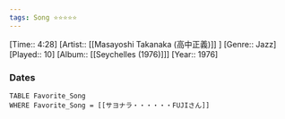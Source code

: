 ```yaml
---
tags: Song ⭐⭐⭐⭐⭐ 
---
```

[Time:: 4:28]
[Artist:: [[Masayoshi Takanaka (高中正義)]] ]
[Genre:: Jazz]
[Played:: 10]
[Album:: [[Seychelles (1976)]]]
[Year:: 1976]
### Dates
````dataview
TABLE Favorite_Song
WHERE Favorite_Song = [[サヨナラ・・・・・・FUJIさん]]
````